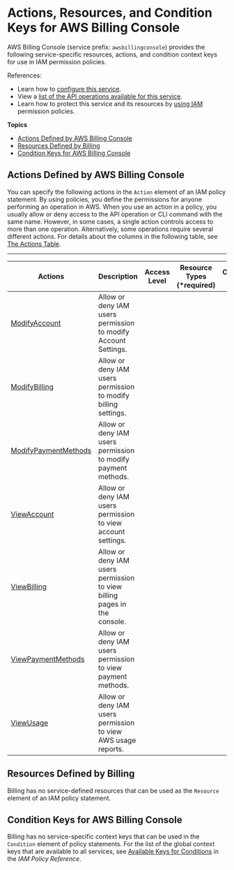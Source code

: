 # Actions, Resources, and Condition Keys for AWS Billing Console<a name="list_awsbillingconsole"></a>

AWS Billing Console \(service prefix: `awsbillingconsole`\) provides the following service\-specific resources, actions, and condition context keys for use in IAM permission policies\.

References:
+ Learn how to [configure this service](http://docs.aws.amazon.com/awsaccountbilling/latest/aboutv2/)\.
+ View a [list of the API operations available for this service](http://docs.aws.amazon.com/awsaccountbilling/latest/aboutv2/)\.
+ Learn how to protect this service and its resources by [using IAM](http://docs.aws.amazon.com/awsaccountbilling/latest/aboutv2/grantaccess.html) permission policies\.

**Topics**
+ [Actions Defined by AWS Billing Console](#awsbillingconsole-actions-as-permissions)
+ [Resources Defined by Billing](#awsbillingconsole-resources-for-iam-policies)
+ [Condition Keys for AWS Billing Console](#awsbillingconsole-policy-keys)

## Actions Defined by AWS Billing Console<a name="awsbillingconsole-actions-as-permissions"></a>

You can specify the following actions in the `Action` element of an IAM policy statement\. By using policies, you define the permissions for anyone performing an operation in AWS\. When you use an action in a policy, you usually allow or deny access to the API operation or CLI command with the same name\. However, in some cases, a single action controls access to more than one operation\. Alternatively, some operations require several different actions\. For details about the columns in the following table, see [The Actions Table](reference_policies_actions-resources-contextkeys.md#actions_table)\.


****  

| Actions | Description | Access Level | Resource Types \(\*required\) | Condition Keys | Dependent Actions | 
| --- | --- | --- | --- | --- | --- | 
| [ModifyAccount](http://docs.aws.amazon.com/awsaccountbilling/latest/aboutv2/billing-permissions-ref.html#user-permissions) | Allow or deny IAM users permission to modify Account Settings\. |   |  |  |  | 
| [ModifyBilling](http://docs.aws.amazon.com/awsaccountbilling/latest/aboutv2/billing-permissions-ref.html#user-permissions) | Allow or deny IAM users permission to modify billing settings\. |   |  |  |  | 
| [ModifyPaymentMethods](http://docs.aws.amazon.com/awsaccountbilling/latest/aboutv2/billing-permissions-ref.html#user-permissions) | Allow or deny IAM users permission to modify payment methods\. |   |  |  |  | 
| [ViewAccount](http://docs.aws.amazon.com/awsaccountbilling/latest/aboutv2/billing-permissions-ref.html#user-permissions) | Allow or deny IAM users permission to view account settings\. |   |  |  |  | 
| [ViewBilling](http://docs.aws.amazon.com/awsaccountbilling/latest/aboutv2/billing-permissions-ref.html#user-permissions) | Allow or deny IAM users permission to view billing pages in the console\. |   |  |  |  | 
| [ViewPaymentMethods](http://docs.aws.amazon.com/awsaccountbilling/latest/aboutv2/billing-permissions-ref.html#user-permissions) | Allow or deny IAM users permission to view payment methods\. |   |  |  |  | 
| [ViewUsage](http://docs.aws.amazon.com/awsaccountbilling/latest/aboutv2/billing-permissions-ref.html#user-permissions) | Allow or deny IAM users permission to view AWS usage reports\. |   |  |  |  | 

## Resources Defined by Billing<a name="awsbillingconsole-resources-for-iam-policies"></a>

Billing has no service\-defined resources that can be used as the `Resource` element of an IAM policy statement\.

## Condition Keys for AWS Billing Console<a name="awsbillingconsole-policy-keys"></a>

Billing has no service\-specific context keys that can be used in the `Condition` element of policy statements\. For the list of the global context keys that are available to all services, see [Available Keys for Conditions](http://docs.aws.amazon.com/IAM/latest/UserGuide/reference_policies_condition-keys.html#AvailableKeys) in the *IAM Policy Reference*\.